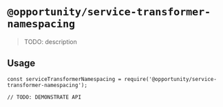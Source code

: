 # `@opportunity/service-transformer-namespacing`

> TODO: description

## Usage

```
const serviceTransformerNamespacing = require('@opportunity/service-transformer-namespacing');

// TODO: DEMONSTRATE API
```
